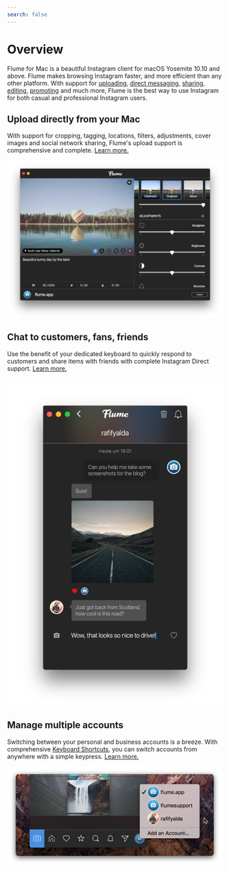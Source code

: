 ```yaml
---
search: false
---
```


# Overview

Flume for Mac is a beautiful Instagram client for macOS Yosemite 10.10 and above. Flume makes browsing Instagram faster, and more efficient than any other platform. With support for [uploading](views/upload.md), [direct messaging](views/conversations/), [sharing](views/sharing.md), [editing](views/editing.md), [promoting](views/profile/businessprofiles/promote.md) and much more, Flume is the best way to use Instagram for both casual and professional Instagram users.

## Upload directly from your Mac

With support for cropping, tagging, locations, filters, adjustments, cover images and social network sharing, Flume's upload support is comprehensive and complete. [Learn more.](views/upload.md)

![](.gitbook/assets/upload.png)

## Chat to customers, fans, friends

Use the benefit of your dedicated keyboard to quickly respond to customers and share items with friends with complete Instagram Direct support. [Learn more.](views/conversations/)

![](.gitbook/assets/conversations.png)

## Manage multiple accounts

Switching between your personal and business accounts is a breeze. With comprehensive [Keyboard Shortcuts](misc/keyboard-shortcuts.md), you can switch accounts from anywhere with a simple keypress. [Learn more.](preferences/accounts.md)

![](.gitbook/assets/multipleaccounts.png)



